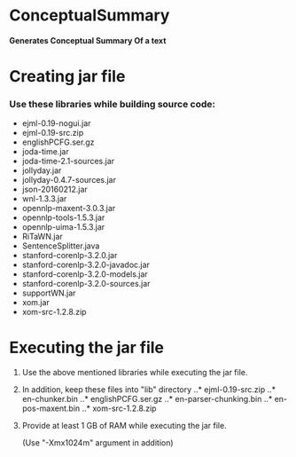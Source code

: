 # ConceptualSummary
#### Generates Conceptual Summary Of a text

# Creating jar file

### Use these libraries while building source code:

* ejml-0.19-nogui.jar
* ejml-0.19-src.zip
* englishPCFG.ser.gz
* joda-time.jar
* joda-time-2.1-sources.jar
* jollyday.jar
* jollyday-0.4.7-sources.jar
* json-20160212.jar
* wnl-1.3.3.jar
* opennlp-maxent-3.0.3.jar
* opennlp-tools-1.5.3.jar
* opennlp-uima-1.5.3.jar
* RiTaWN.jar
* SentenceSplitter.java
* stanford-corenlp-3.2.0.jar
* stanford-corenlp-3.2.0-javadoc.jar
* stanford-corenlp-3.2.0-models.jar
* stanford-corenlp-3.2.0-sources.jar
* supportWN.jar
* xom.jar
* xom-src-1.2.8.zip

# Executing the jar file

1. Use the above mentioned libraries while executing the jar file.
2. In addition, keep these files into "lib" directory
..* ejml-0.19-src.zip
..* en-chunker.bin
..* englishPCFG.ser.gz
..* en-parser-chunking.bin
..* en-pos-maxent.bin
..* xom-src-1.2.8.zip
3. Provide at least 1 GB of RAM while executing the jar file.
    

    (Use "-Xmx1024m" argument in addition)
